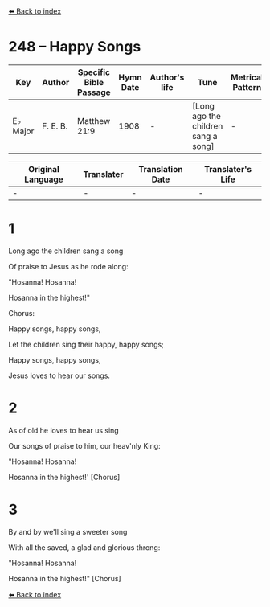 [⬅️ Back to index](../README.md)

# 248 – Happy Songs

Key | Author   | Specific Bible Passage     |Hymn Date |Author's life |Tune |Metrical Pattern   |Composer/Source
-- | --------- | ---------------------------|----------|--------------|-----|-------------------|-------------  
E♭ Major |F. E. B. |Matthew 21:9 |1908 |- |[Long ago the children sang a song] |- |F. E. Belden

Original Language | Translater | Translation Date   | Translater's Life  
----------------- | --------- | --------------------|-------------     
\- |- |- |-




# 1

Long ago the children sang a song

Of praise to Jesus as he rode along:

"Hosanna!  Hosanna!  

Hosanna in the highest!"



Chorus:

Happy songs, happy songs,

Let the children sing their happy, happy songs;

Happy songs, happy songs,

Jesus loves to hear our songs.



# 2

As of old he loves to hear us sing

Our songs of praise to him, our heav'nly King:

"Hosanna!  Hosanna!  

Hosanna in the highest!'  [Chorus]



# 3

By and by we'll sing a sweeter song

With all the saved, a glad and glorious throng:

"Hosanna!  Hosanna!

Hosanna in the highest!"  [Chorus]

[⬅️ Back to index](../README.md)
